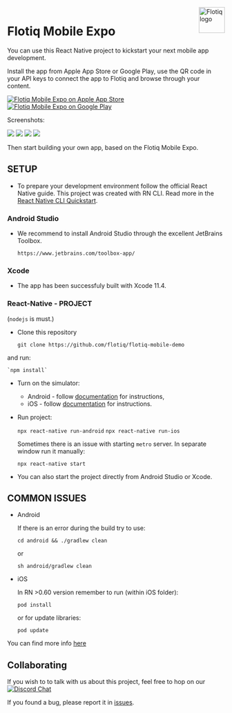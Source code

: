 <a href="https://flotiq.com/">
    <img src="https://editor.flotiq.com/fonts/fq-logo.svg" alt="Flotiq logo" title="Flotiq" align="right" height="60" />
</a>

Flotiq Mobile Expo
========================

You can use this React Native project to kickstart your next mobile app development. 

Install the app from Apple App Store or Google Play, use the QR code in your API keys to connect the app to Flotiq and browse through your content.

[![Flotiq Mobile Expo on Apple App Store](https://user-images.githubusercontent.com/551004/29770691-a2082ff4-8bc6-11e7-89a6-964cd405ea8e.png)](https://apps.apple.com/app/flotiq-mobile-expo/id1505331246) [![Flotiq Mobile Expo on Google Play](https://user-images.githubusercontent.com/551004/29770692-a20975c6-8bc6-11e7-8ab0-1cde275496e0.png)](https://play.google.com/store/apps/details?id=com.flotiqmobiledemo)

Screenshots:
<p float="left">
<img src="https://api.flotiq.com/image/200x400/_media-5eb4123f65c3d.png">
<img src="https://api.flotiq.com/image/200x400/_media-5eb41261030c3.png">
<img src="https://api.flotiq.com/image/200x400/_media-5eb4128924efe.png">
<img src="https://api.flotiq.com/image/200x400/_media-5eb414e34e512.png">
</p>

Then start building your own app, based on the Flotiq Mobile Expo.

## SETUP

- To prepare your development environment follow the official React Native guide. This project was created with RN CLI.
  Read more in the [React Native CLI Quickstart](https://reactnative.dev/docs/environment-setup).

### Android Studio
- We recommend to install Android Studio through the excellent JetBrains Toolbox.

    `https://www.jetbrains.com/toolbox-app/`

### Xcode
- The app has been successfuly built with Xcode 11.4.

### React-Native - PROJECT
(`nodejs` is must.)

- Clone this repository
    
    `git clone https://github.com/flotiq/flotiq-mobile-demo`
    
and run:

    `npm install`

- Turn on the simulator:
   - Android - follow [documentation](https://developer.android.com/studio/debug/dev-options) for instructions, 
   - iOS - follow [documentation](https://developer.apple.com/documentation/xcode/running_your_app_in_the_simulator_or_on_a_device) for instructions.
   
- Run project:

    `npx react-native run-android`
    `npx react-native run-ios`

    Sometimes there is an issue with starting `metro` server. In separate window run it manually:

    `npx react-native start`

- You can also start the project directly from Android Studio or Xcode.

## COMMON ISSUES
- Android

    If there is an error during the build try to use:

    `cd android && ./gradlew clean`

    or

    `sh android/gradlew clean`

- iOS

    In RN >0.60 version remember to run (within iOS folder):

    `pod install`

    or for update libraries:

    `pod update`

You can find more info [here](https://github.com/facebook/react-native/issues/)

## Collaborating

   If you wish to to talk with us about this project, feel free to hop on our [![Discord Chat](https://img.shields.io/discord/682699728454025410.svg)](https://discord.gg/FwXcHnX)  
   
   If you found a bug, please report it in [issues](https://github.com/flotiq/flotiq-mobile-demo/issues).
